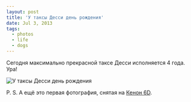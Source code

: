 ```yaml
---
layout: post
title: 'У таксы Десси день рождения'
date: Jul 3, 2013
tags:
  - photos
  - life
  - dogs
---
```


Сегодня максимально прекрасной таксе Десси исполняется 4 года. Ура!

![У таксы Десси день рождения](photo://759)

P. S. А ещё это первая фотография, снятая на [Кенон 6D](/about/).
